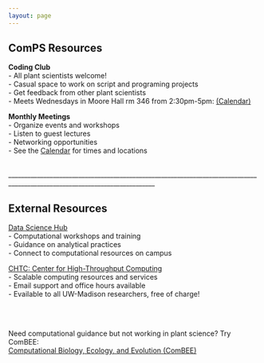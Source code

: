 ```yaml
---
layout: page
---
```


## ComPS Resources  
**Coding Club**  
    - All plant scientists welcome!  
    - Casual space to work on script and programing projects   
    - Get feedback from other plant scientists    
    - Meets Wednesdays in Moore Hall rm 346 from 2:30pm-5pm: [(Calendar)](https://uw-madison-comps.github.io/calendar)
 
**Monthly Meetings**   
    - Organize events and workshops    
    - Listen to guest lectures    
    - Networking opportunities  
    - See the [Calendar](https://uw-madison-comps.github.io/calendar) for times and locations  

 <br>
 ____________________________________________________________________________________________________________________________   
 
## External Resources    
[Data Science Hub](https://datascience.wisc.edu/)  
    - Computational workshops and training  
    - Guidance on analytical practices  
    - Connect to computational resources on campus  
 
[CHTC: Center for High-Throughput Computing](http://chtc.cs.wisc.edu/check-quota.shtml)  
    - Scalable computing resources and services  
    - Email support and office hours available  
    - Evailable to all UW-Madison researchers, free of charge!  

<br>
<br>

Need computational guidance but not working in plant science? Try ComBEE:      
[Computational Biology, Ecology, and Evolution (ComBEE)](https://combee-uw-madison.github.io/studyGroup/) 

